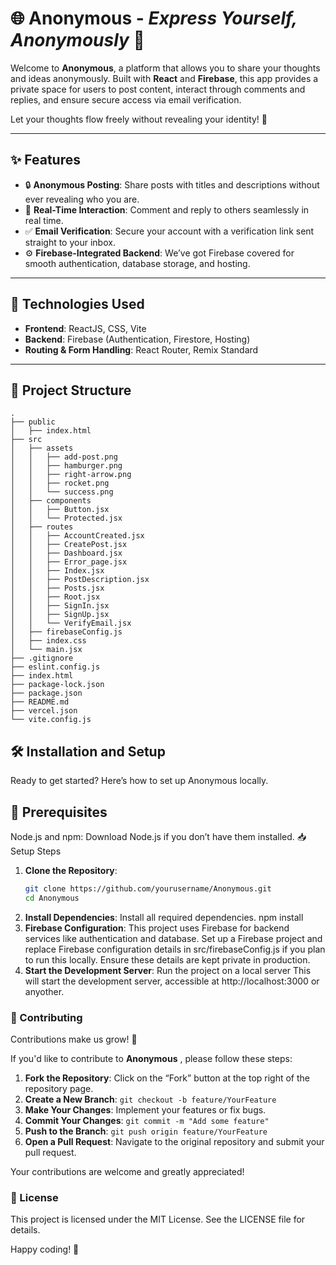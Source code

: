 # 🌐 **Anonymous** - *Express Yourself, Anonymously* 🤫

Welcome to **Anonymous**, a platform that allows you to share your thoughts and ideas anonymously. Built with **React** and **Firebase**, this app provides a private space for users to post content, interact through comments and replies, and ensure secure access via email verification. 

Let your thoughts flow freely without revealing your identity! 🌈

---

## ✨ Features

- 🔒 **Anonymous Posting**: Share posts with titles and descriptions without ever revealing who you are.
- 💬 **Real-Time Interaction**: Comment and reply to others seamlessly in real time.
- ✅ **Email Verification**: Secure your account with a verification link sent straight to your inbox.
- ⚙️ **Firebase-Integrated Backend**: We’ve got Firebase covered for smooth authentication, database storage, and hosting.

---

## 🚀 Technologies Used

- **Frontend**: ReactJS, CSS, Vite
- **Backend**: Firebase (Authentication, Firestore, Hosting)
- **Routing & Form Handling**: React Router, Remix Standard

---

## 📂 Project Structure

```
.
├── public
│   ├── index.html
├── src
│   ├── assets
│   │   ├── add-post.png
│   │   ├── hamburger.png
│   │   ├── right-arrow.png
│   │   ├── rocket.png
│   │   └── success.png
│   ├── components
│   │   ├── Button.jsx
│   │   └── Protected.jsx
│   ├── routes
│   │   ├── AccountCreated.jsx
│   │   ├── CreatePost.jsx
│   │   ├── Dashboard.jsx
│   │   ├── Error_page.jsx
│   │   ├── Index.jsx
│   │   ├── PostDescription.jsx
│   │   ├── Posts.jsx
│   │   ├── Root.jsx
│   │   ├── SignIn.jsx
│   │   ├── SignUp.jsx
│   │   └── VerifyEmail.jsx
│   ├── firebaseConfig.js
│   ├── index.css
│   └── main.jsx
├── .gitignore
├── eslint.config.js
├── index.html
├── package-lock.json
├── package.json
├── README.md
├── vercel.json
└── vite.config.js
```

## 🛠 Installation and Setup
Ready to get started? Here’s how to set up Anonymous locally.

## 🔗 Prerequisites
Node.js and npm: Download Node.js if you don’t have them installed.
📥 Setup Steps
1. **Clone the Repository**:
   ```bash
   git clone https://github.com/yourusername/Anonymous.git
   cd Anonymous
   ```
2. **Install Dependencies**: Install all required dependencies.
   npm install
3. **Firebase Configuration**: This project uses Firebase for backend services like authentication and database. Set up a Firebase project and replace Firebase configuration 
   details in src/firebaseConfig.js if you plan to run this locally. Ensure these details are kept private in production.
4. **Start the Development Server**: Run the project on a local server
   This will start the development server, accessible at http://localhost:3000 or anyother.

### 🤝 Contributing
Contributions make us grow! 🌱

If you'd like to contribute to **Anonymous** , please follow these steps:

1. **Fork the Repository**: Click on the “Fork” button at the top right of the repository page.
2. **Create a New Branch**: 
   ```git checkout -b feature/YourFeature```
3. **Make Your Changes**: Implement your features or fix bugs.
4. **Commit Your Changes**: 
   ```git commit -m "Add some feature"```
5. **Push to the Branch**:
   ```git push origin feature/YourFeature```
6. **Open a Pull Request**: Navigate to the original repository and submit your pull request.

Your contributions are welcome and greatly appreciated!

### 📜 License
This project is licensed under the MIT License. See the LICENSE file for details.

Happy coding! 🎉
